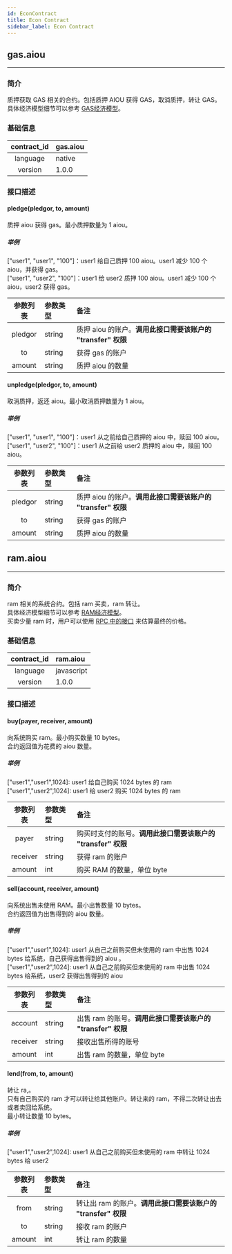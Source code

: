 ```yaml
---
id: EconContract
title: Econ Contract
sidebar_label: Econ Contract
---
```


## gas.aiou
---

### 简介
质押获取 GAS 相关的合约。包括质押 AIOU 获得 GAS，取消质押，转让 GAS。   
具体经济模型细节可以参考 [GAS经济模型](2-intro-of-aiou/Economic-model.md#gas奖励)。

### 基础信息
| contract_id | gas.aiou |
| :----: | :------ |
| language | native |
| version | 1.0.0 |

### 接口描述

#### pledge(pledgor, to, amount)
质押 aiou 获得 gas。最小质押数量为 1 aiou。     
##### 举例
\["user1", "user1", "100"\]：user1 给自己质押 100 aiou。user1 减少 100 个 aiou，并获得 gas。   
\["user1", "user2", "100"\]：user1 给 user2 质押 100 aiou。user1 减少 100 个 aiou，user2 获得 gas。

| 参数列表 | 参数类型 | 备注 | 
| :----: | :------ | :------ |
| pledgor | string | 质押 aiou 的账户。**调用此接口需要该账户的 "transfer" 权限** |
| to | string | 获得 gas 的账户 |
| amount | string |质押 aiou 的数量 |

#### unpledge(pledgor, to, amount)
取消质押，返还 aiou。最小取消质押数量为 1 aiou。      
##### 举例
\["user1", "user1", "100"\]：user1 从之前给自己质押的 aiou 中，赎回 100 aiou。   
\["user1", "user2", "100"\]：user1 从之前给 user2 质押的 aiou 中，赎回 100 aiou。

| 参数列表 | 参数类型 | 备注 | 
| :----: | :------ | :------ |
| pledgor | string | 质押 aiou 的账户。**调用此接口需要该账户的 "transfer" 权限** |
| to | string | 获得 gas 的账户 |
| amount | string | 质押 aiou 的数量 |



## ram.aiou
---
### 简介
ram 相关的系统合约。包括 ram 买卖，ram 转让。   
具体经济模型细节可以参考 [RAM经济模型](2-intro-of-aiou/Economic-model.md#资源)。   
买卖少量 ram 时，用户可以使用 [RPC 中的接口](6-reference/API.md#getraminfo) 来估算最终的价格。 

### 基础信息
| contract_id | ram.aiou |
| :----: | :------ |
| language | javascript |
| version | 1.0.0 |

### 接口描述

#### buy(payer, receiver, amount)
向系统购买 ram。最小购买数量 10 bytes。   
合约返回值为花费的 aiou 数量。
##### 举例
\["user1","user1",1024\]:  user1 给自己购买 1024 bytes 的 ram   
\["user1","user2",1024\]:  user1 给 user2 购买 1024 bytes 的 ram

| 参数列表 | 参数类型 | 备注|
| :----: | :------ |:------ |
| payer | string |购买时支付的账号。**调用此接口需要该账户的 "transfer" 权限** |
| receiver | string |获得 ram 的账户|
| amount | int | 购买 RAM 的数量，单位 byte | 

#### sell(account, receiver, amount)
向系统出售未使用 RAM。最小出售数量 10 bytes。  
合约返回值为出售得到的 aiou 数量。
##### 举例
\["user1","user1",1024\]:  user1 从自己之前购买但未使用的 ram 中出售 1024 bytes 给系统，自己获得出售得到的 aiou
。  
\["user1","user2",1024\]:  user1 从自己之前购买但未使用的 ram 中出售 1024 bytes 给系统，user2 获得出售得到的 aiou

| 参数列表 | 参数类型 | 备注 |
| :----: | :------ |:------ |
| account | string | 出售 ram 的账号。**调用此接口需要该账户的 "transfer" 权限** |
| receiver | string | 接收出售所得的账号 |
| amount | int | 出售 ram 的数量，单位 byte |

#### lend(from, to, amount)
转让 ra,。    
只有自己购买的 ram 才可以转让给其他账户。转让来的 ram，不得二次转让出去或者卖回给系统。   
最小转让数量 10 bytes。  
##### 举例
\["user1","user2",1024\]: user1 从自己之前购买但未使用的 ram 中转让 1024 bytes 给  user2

| 参数列表 | 参数类型 | 备注 |
| :----: | :------ |:------ |
| from | string | 转让出 ram 的账户。**调用此接口需要该账户的 "transfer" 权限** |
| to | string | 接收 ram 的账户|
| amount | int | 转让 ram 的数量 |


